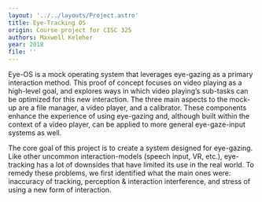 ```yaml
---
layout: '../../layouts/Project.astro'
title: Eye-Tracking OS
origin: Course project for CISC 325
authors: Maxwell Keleher
year: 2018
file: ''
---
```

Eye-OS is a mock operating system that leverages eye-gazing as a primary interaction method. This proof of concept focuses on video playing as a high-level goal, and explores ways in which video playing’s sub-tasks can be optimized for this new interaction. The three main aspects to the mock-up are a file manager, a video player, and a calibrator. These components enhance the experience of using eye-gazing and, although built within the context of a video player, can be applied to more general eye-gaze-input systems as well.

The core goal of this project is to create a system designed for eye-gazing. Like other uncommon interaction-models (speech input, VR, etc.), eye-tracking has a lot of downsides that have limited its use in the real world. To remedy these problems, we first identified what the main ones were: inaccuracy of tracking, perception & interaction interference, and stress of using a new form of interaction.